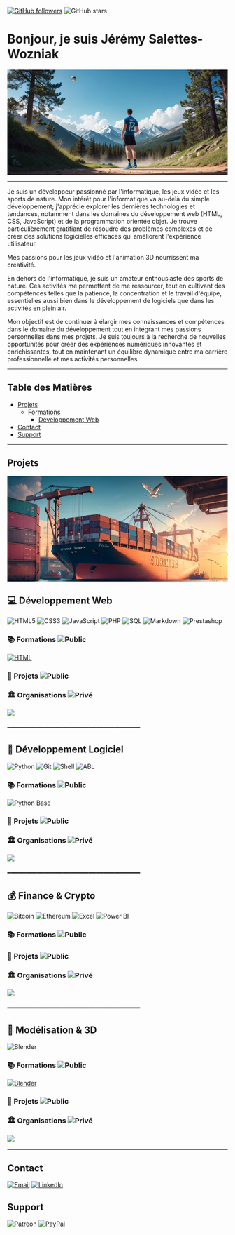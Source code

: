 [![GitHub followers](https://img.shields.io/github/followers/AlchTech?label=Follow&style=for-the-badge)](https://github.com/AlchTech) 
![GitHub stars](https://img.shields.io/github/stars/AlchTech?style=for-the-badge)

# Bonjour, je suis  Jérémy Salettes-Wozniak

<img src="./assets/images/sports.png" alt="Texte alternatif" class="img-responsive" style="width: 100%; height: 15rem; display: block; object-fit: cover;">

---

Je suis un développeur passionné par l'informatique, les jeux vidéo et les sports de nature. Mon intérêt pour l'informatique va au-delà du simple développement; j'apprécie explorer les dernières technologies et tendances, notamment dans les domaines du développement web (HTML, CSS, JavaScript) et de la programmation orientée objet. Je trouve particulièrement gratifiant de résoudre des problèmes complexes et de créer des solutions logicielles efficaces qui améliorent l'expérience utilisateur.

Mes passions pour les jeux vidéo et l'animation 3D nourrissent ma créativité.

En dehors de l'informatique, je suis un amateur enthousiaste des sports de nature. Ces activités me permettent de me ressourcer, tout en cultivant des compétences telles que la patience, la concentration et le travail d'équipe, essentielles aussi bien dans le développement de logiciels que dans les activités en plein air.

Mon objectif est de continuer à élargir mes connaissances et compétences dans le domaine du développement tout en intégrant mes passions personnelles dans mes projets. Je suis toujours à la recherche de nouvelles opportunités pour créer des expériences numériques innovantes et enrichissantes, tout en maintenant un équilibre dynamique entre ma carrière professionnelle et mes activités personnelles.

---

## Table des Matières

- [Projets](#projets)
    - [Formations](#Formations)
        - [Développement Web](#développement-web)
- [Contact](#contact)
- [Support](#support)

---

## Projets

<img src="./assets/images/containers.png" alt="Texte alternatif" class="img-responsive" style="width: 100%; height: 15rem; display: block; object-fit: cover;">

## 💻 Développement Web

![HTML5](https://img.shields.io/badge/-HTML5-E34F26?style=for-the-badge&logo=html5&logoColor=white)
![CSS3](https://img.shields.io/badge/-CSS3-1572B6?style=for-the-badge&logo=css3)
![JavaScript](https://img.shields.io/badge/-JavaScript-F7DF1E?style=for-the-badge&logo=javascript&logoColor=black)
![PHP](https://img.shields.io/badge/-PHP-777BB4?style=for-the-badge&logo=php&logoColor=white)
![SQL](https://img.shields.io/badge/SQL-4479A1?style=for-the-badge&logo=sql&logoColor=white)
![Markdown](https://img.shields.io/badge/Markdown-000000?style=for-the-badge&logo=markdown&logoColor=white)
![Prestashop](https://img.shields.io/badge/-Prestashop-FF3366?style=for-the-badge&logo=prestashop&logoColor=white)

### 📚 Formations ![Public](https://img.shields.io/badge/-Public-brightgreen?style=flat-square)
[![HTML](https://github-readme-stats.vercel.app/api/pin/?username=AlchTech&repo=HTML)](https://github.com/AlchTech/HTML)

### 🧪 Projets ![Public](https://img.shields.io/badge/-Public-brightgreen?style=flat-square)

### 🏛️ Organisations ![Privé](https://img.shields.io/badge/-Privé-red?style=flat-square)
[<img src="https://github.com/HarmonyFidelis-Web.png" width="200" />](https://github.com/HarmonyFidelis-Web)






━━━━━━━━━━━━━━━━━━━━━━━━━━━━━━━━━━━━

## 🧠 Développement Logiciel

![Python](https://img.shields.io/badge/-Python-3776AB?style=for-the-badge&logo=python&logoColor=white)
![Git](https://img.shields.io/badge/-Git-F05032?style=for-the-badge&logo=git&logoColor=white)
![Shell](https://img.shields.io/badge/Shell-121011?style=for-the-badge&logo=gnu-bash&logoColor=white)
![ABL](https://img.shields.io/badge/-ABL-0078D7?style=for-the-badge&logo=progress&logoColor=white)


### 📚 Formations ![Public](https://img.shields.io/badge/-Public-brightgreen?style=flat-square)
[![Python Base](https://github-readme-stats.vercel.app/api/pin/?username=AlchTech&repo=Python-Intro)](https://github.com/AlchTech/Python-Intro)

### 🧪 Projets ![Public](https://img.shields.io/badge/-Public-brightgreen?style=flat-square)

### 🏛️ Organisations ![Privé](https://img.shields.io/badge/-Privé-red?style=flat-square)
[<img src="https://github.com/HarmonyFidelis-Software.png" width="200" />](https://github.com/HarmonyFidelis-Software)


━━━━━━━━━━━━━━━━━━━━━━━━━━━━━━━━━━━━

## 💰 Finance & Crypto

![Bitcoin](https://img.shields.io/badge/-Bitcoin-F7931A?style=for-the-badge&logo=bitcoin&logoColor=white)
![Ethereum](https://img.shields.io/badge/-Ethereum-3C3C3D?style=for-the-badge&logo=ethereum&logoColor=white)
![Excel](https://img.shields.io/badge/-Excel-217346?style=for-the-badge&logo=microsoft-excel&logoColor=white)
![Power BI](https://img.shields.io/badge/-Power%20BI-F2C811?style=for-the-badge&logo=powerbi&logoColor=black)

### 📚 Formations ![Public](https://img.shields.io/badge/-Public-brightgreen?style=flat-square)

### 🧪 Projets ![Public](https://img.shields.io/badge/-Public-brightgreen?style=flat-square)

### 🏛️ Organisations ![Privé](https://img.shields.io/badge/-Privé-red?style=flat-square)
[<img src="https://github.com/HarmonyFidelis-Finances.png" width="200" />](https://github.com/HarmonyFidelis-Finances)


━━━━━━━━━━━━━━━━━━━━━━━━━━━━━━━━━━━━

## 🧊 Modélisation & 3D

![Blender](https://img.shields.io/badge/-Blender-F5792A?style=for-the-badge&logo=blender&logoColor=white)

### 📚 Formations ![Public](https://img.shields.io/badge/-Public-brightgreen?style=flat-square)
[![Blender](https://github-readme-stats.vercel.app/api/pin/?username=AlchTech&repo=Blender-Basics)](https://github.com/AlchTech/Blender)

### 🧪 Projets ![Public](https://img.shields.io/badge/-Public-brightgreen?style=flat-square)

### 🏛️ Organisations ![Privé](https://img.shields.io/badge/-Privé-red?style=flat-square)
[<img src="https://github.com/HarmonyFidelis-3D.png" width="200" />](https://github.com/HarmonyFidelis-3D)

---

## Contact
[![Email](https://img.shields.io/badge/Email-D%C3%A9marrer%20un%20email-red?style=for-the-badge&logo=gmail&logoColor=white)](mailto:harmonyfidelis@email.com)
[![LinkedIn](https://img.shields.io/badge/LinkedIn-Connect-blue?style=for-the-badge&logo=linkedin&logoColor=white)](https://www.linkedin.com/in/j%C3%A9r%C3%A9my-saletteswozniak/)

## Support

[![Patreon](https://img.shields.io/badge/Patreon-Support-orange?style=for-the-badge&logo=patreon&logoColor=white)](https://www.patreon.com/preview/campaign?u=69467720&fan_landing=true&view_as=public)
[![PayPal](https://img.shields.io/badge/PayPal-Donate-blue?style=for-the-badge&logo=paypal&logoColor=white)](https://www.paypal.com/donate/?hosted_button_id=LCNUQKQAJL5VS)
